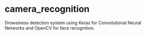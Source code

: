 # camera_recognition
Drowsiness detection system using Keras for Convolutional Neural Networks and OpenCV for face recognition.
